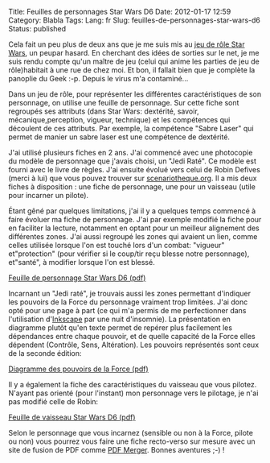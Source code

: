 Title: Feuilles de personnages Star Wars D6
Date: 2012-01-17 12:59
Category: Blabla
Tags:
Lang: fr
Slug: feuilles-de-personnages-star-wars-d6
Status: published

Cela fait un peu plus de deux ans que je me suis mis au [jeu de rôle Star
Wars](http://fr.wikipedia.org/wiki/Star_Wars_D6), un peupar hasard. En
cherchant des idées de sorties sur le net, je me suis rendu compte qu'un maître
de jeu (celui qui anime les parties de jeu de rôle)habitait à une rue de chez
moi. Et bon, il fallait bien que je complète la panoplie du Geek :-p. Depuis le
virus m'a contaminé...

Dans un jeu de rôle, pour représenter les différentes caractéristiques de son
personnage, on utilise une feuille de personnage. Sur cette fiche sont
regroupés ses attributs (dans Star Wars: dextérité, savoir,
mécanique,perception, vigueur, technique) et les compétences qui découlent de
ces attributs. Par exemple, la compétence "Sabre Laser" qui permet de manier un
sabre laser est une compétence de dextérité.

J'ai utilisé plusieurs fiches en 2 ans. J'ai commencé avec une photocopie du
modèle de personnage que j'avais choisi, un "Jedi Raté". Ce modèle est fourni
avec le livre de règles. J'ai ensuite évolué vers celui de Robin Defives (merci
à lui) que vous pouvez trouver sur
[scenariotheque.org](http://www.scenariotheque.org/Document/info_doc.php?id_doc=2785%20).
Il a mis deux fiches à disposition : une fiche de personnage, une pour un
vaisseau (utile pour incarner un pilote).

Étant gêné par quelques limitations, j'ai il y a quelques temps commencé à
faire évoluer ma fiche de personnage. J'ai par exemple modifié la fiche pour en
faciliter la lecture, notamment en optant pour un meilleur alignement des
différentes zones. J'ai aussi regroupé les zones qui avaient un lien, comme
celles utilisée lorsque l'on est touché lors d'un combat: "vigueur"
et"protection" (pour vérifier si le coup/tir reçu blesse notre personnage),
et"santé", à modifier lorsque l'on est blessé.

[Feuille de personnage Star Wars D6
(pdf)]({static}/media/star_wars/star_wars_-_feuille_perso_v2.pdf)

Incarnant un "Jedi raté", je trouvais aussi les zones permettant d'indiquer les
pouvoirs de la Force du personnage vraiment trop limitées. J'ai donc opté pour
une page à part (ce qui m'a permis de me perfectionner dans l'utilisation
d'[Inkscape](http://inkscape.org/?lang=fr) par une nuit d'insomnie). La
présentation en diagramme plutôt qu'en texte permet de repérer plus facilement
les dépendances entre chaque pouvoir, et de quelle capacité de la Force elles
dépendent (Contrôle, Sens, Altération). Les pouvoirs représentés sont ceux de
la seconde édition:

[Diagramme des pouvoirs de la Force
(pdf)]({static}/media/star_wars/star_wars_-_pouvoirs_de_la_force_v2.pdf)

Il y a également la fiche des caractéristiques du vaisseau que vous pilotez.
N'ayant pas orienté (pour l'instant) mon personnage vers le pilotage, je n'ai
pas modifié celle de Robin:

[Feuille de vaisseau Star Wars D6
(pdf)](http://www.scenariotheque.org/Fichiers/fdp/pdf/2785_FdP_SW%20_D6%20_Verso.pdf)

Selon le personnage que vous incarnez (sensible ou non à la Force, pilote ou
non) vous pourrez vous faire une fiche recto-verso sur mesure avec un site de
fusion de PDF comme [PDF Merger](http://www.pdfmerger.org). Bonnes aventures
;-) !
